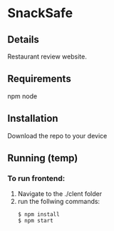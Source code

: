 # SnackSafe

## Details
Restaurant review website.

## Requirements
npm
node

## Installation
Download the repo to your device

## Running (temp)
### To run frontend:
  1. Navigate to the ./clent folder
  2. run the follwing commands:
      ```
      $ npm install
      $ npm start
      ```
